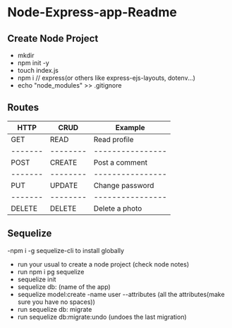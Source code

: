# Node-Express-app-Readme

## Create Node Project

- mkdir
- npm init -y
- touch index.js 
- npm i // express(or others like express-ejs-layouts, dotenv...)
- echo "node_modules" >> .gitignore

## Routes
| HTTP  | CRUD   | Example        |
|-------|--------|----------------|
| GET   | READ   | Read profile   |
|-------|--------|----------------|
| POST  | CREATE | Post a comment |
|-------|--------|----------------|
| PUT   | UPDATE | Change password|
|-------|--------|----------------|
|DELETE | DELETE | Delete a photo |

## Sequelize

-npm i -g sequelize-cli to install globally
- run your usual to create a node project (check node notes)
- run npm i pg sequelize
- sequelize init
- sequelize db: (name of the app)
- sequelize model:create -name user --attributes (all the attributes(make sure you have no spaces))
- run sequelize db: migrate
- run sequelize db:migrate:undo (undoes the last migration)

